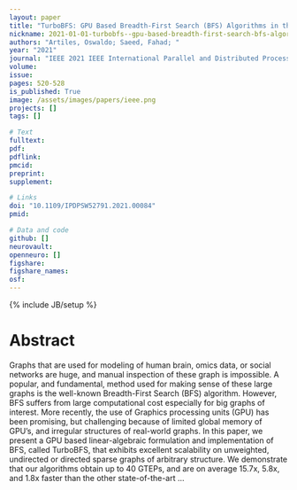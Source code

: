 ```yaml
---
layout: paper
title: "TurboBFS: GPU Based Breadth-First Search (BFS) Algorithms in the Language of Linear Algebra"
nickname: 2021-01-01-turbobfs--gpu-based-breadth-first-search-bfs-algorithms-in-the-language-of-linear-algebra
authors: "Artiles, Oswaldo; Saeed, Fahad; "
year: "2021"
journal: "IEEE 2021 IEEE International Parallel and Distributed Processing Symposium Workshops (IPDPSW)"
volume: 
issue:
pages: 520-528
is_published: True
image: /assets/images/papers/ieee.png
projects: []
tags: []

# Text
fulltext:
pdf:
pdflink:
pmcid:
preprint: 
supplement:

# Links
doi: "10.1109/IPDPSW52791.2021.00084"
pmid:

# Data and code
github: []
neurovault:
openneuro: []
figshare:
figshare_names:
osf:
---
```

{% include JB/setup %}

# Abstract

Graphs that are used for modeling of human brain, omics data, or social networks are huge, and manual inspection of these graph is impossible. A popular, and fundamental, method used for making sense of these large graphs is the well-known Breadth-First Search (BFS) algorithm. However, BFS suffers from large computational cost especially for big graphs of interest. More recently, the use of Graphics processing units (GPU) has been promising, but challenging because of limited global memory of GPU’s, and irregular structures of real-world graphs. In this paper, we present a GPU based linear-algebraic formulation and implementation of BFS, called TurboBFS, that exhibits excellent scalability on unweighted, undirected or directed sparse graphs of arbitrary structure. We demonstrate that our algorithms obtain up to 40 GTEPs, and are on average 15.7x, 5.8x, and 1.8x faster than the other state-of-the-art …
